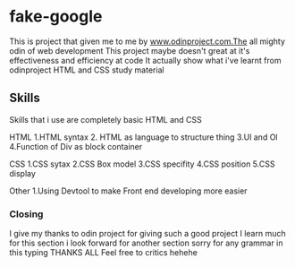 # fake-google
This is project that given me to me by www.odinproject.com.The all mighty odin of web development
This project maybe doesn't great at it's effectiveness and efficiency at code
It actually show what i've learnt from odinproject HTML and CSS study material

## Skills
Skills that i use are completely basic HTML and CSS

HTML
1.HTML syntax
2. HTML as language to structure thing
3.Ul and Ol
4.Function of Div as block container

CSS
1.CSS sytax
2.CSS Box model
3.CSS specifity
4.CSS position
5.CSS display

Other
1.Using Devtool to make Front end developing more easier


### Closing
I give my thanks to odin project for giving such a good project
I learn much for this section
i look forward for another section
sorry for any grammar in this typing
THANKS ALL
Feel free to critics hehehe
